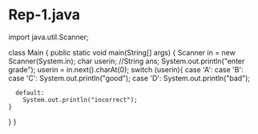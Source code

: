 # Rep-1.java

import java.util.Scanner;

class Main {
  public static void main(String[] args) {
    Scanner in = new Scanner(System.in);
    char userin;
    //String ans;
    System.out.println("enter grade");
    userin = in.next().charAt(0);
    switch (userin){
      case 'A': case 'B': case 'C':
        System.out.println("good");
      case 'D':
        System.out.println("bad");

      default:
        System.out.println("incorrect");
    }
  }
}
   
